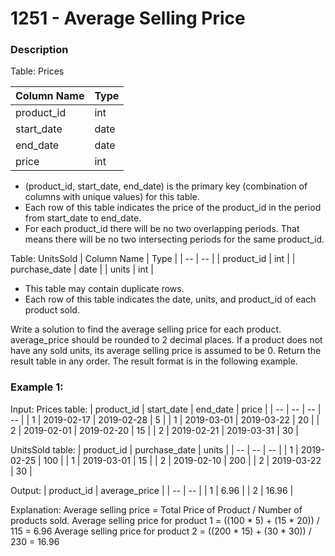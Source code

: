 # 1251 - Average Selling Price

### Description
Table: Prices

| Column Name | Type |
| -- | -- |
| product_id | int |
| start_date | date |
| end_date | date |
| price | int |

- (product_id, start_date, end_date) is the primary key (combination of columns with unique values) for this table.
- Each row of this table indicates the price of the product_id in the period from start_date to end_date.
- For each product_id there will be no two overlapping periods. That means there will be no two intersecting periods for the same product_id.

Table: UnitsSold
| Column Name | Type |
| -- | -- |
| product_id | int |
| purchase_date | date |
| units | int |

- This table may contain duplicate rows.
- Each row of this table indicates the date, units, and product_id of each product sold. 

Write a solution to find the average selling price for each product. average_price should be rounded to 2 decimal places. If a product does not have any sold units, its average selling price is assumed to be 0.
Return the result table in any order.
The result format is in the following example.

### Example 1:
Input: 
Prices table:
| product_id | start_date | end_date | price |
| -- | -- | -- | -- |
| 1 | 2019-02-17 | 2019-02-28 | 5 |
| 1 | 2019-03-01 | 2019-03-22 | 20 |
| 2 | 2019-02-01 | 2019-02-20 | 15 |
| 2 | 2019-02-21 | 2019-03-31 | 30 |

UnitsSold table:
| product_id | purchase_date | units |
| -- | -- | -- |
| 1 | 2019-02-25 | 100 |
| 1 | 2019-03-01 | 15 |
| 2 | 2019-02-10 | 200 |
| 2 | 2019-03-22 | 30 |

Output: 
| product_id | average_price |
| -- | -- |
| 1 | 6.96 |
| 2 | 16.96 | 

Explanation: 
Average selling price = Total Price of Product / Number of products sold.
Average selling price for product 1 = ((100 * 5) + (15 * 20)) / 115 = 6.96
Average selling price for product 2 = ((200 * 15) + (30 * 30)) / 230 = 16.96